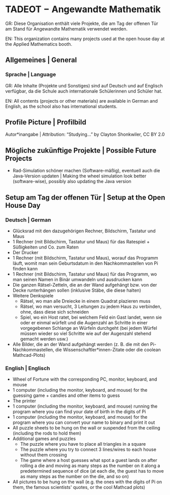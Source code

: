 # TADEOT − Angewandte Mathematik

GR: Diese Organisation enthält viele Projekte, die am Tag der offenen Tür am Stand für Angewandte Mathematik verwendet werden.

EN: This organization contains many projects used at the open house day at the Applied Mathematics booth.

## Allgemeines | General

### Sprache | Language

GR: Alle Inhalte (Projekte und Sonstiges) sind auf Deutsch und auf Englisch verfügbar, da die Schule auch internationale Schülerinnen und Schüler hat.

EN: All contents (projects or other materials) are available in German and English, as the school also has international students.

## Profile Picture | Profilbild

Autor\*inangabe | Attribution: “Studying...” by Clayton Shonkwiler, CC BY 2.0

## Mögliche zukünftige Projekte | Possible Future Projects

- Rad-Simulation schöner machen (Software-mäßig), eventuell auch die Java-Version updaten | Making the wheel simulation look better (software-wise), possibly also updating the Java version

## Setup am Tag der offenen Tür | Setup at the Open House Day

### Deutsch | German

- Glücksrad mit den dazugehörigen Rechner, Bildschirm, Tastatur und Maus
- 1 Rechner (mit Bildschirm, Tastatur und Maus) für das Ratespiel + Süßigkeiten und Co. zum Raten
- Der Drucker
- 1 Rechner (mit Bildschirm, Tastatur und Maus), worauf das Programm läuft, womit man sein Geburtsdatum in den Nachkommastellen von Pi finden kann
- 1 Rechner (mit Bildschirm, Tastatur und Maus) für das Programm, wo man seinen Namen in Binär umwandeln und ausdrucken kann
- Die ganzen Rätsel-Zetteln, die an der Wand aufgehängt bzw. von der Decke runterhängen sollen (inklusive Stäbe, die diese halten)
- Weitere Denkspiele
    - Rätsel, wo man alle Dreiecke in einem Quadrat plazieren muss
    - Rätsel, wo man versucht, 3 Leitungen zu jedem Haus zu verbinden, ohne, dass diese sich schneiden
    - Spiel, wo ein Host ratet, bei welchem Feld ein Gast landet, wenn sie oder er einmal würfelt und die Augenzahl an Schritte in einer vorgegebenen Schlange an Würfeln durchgeht (bei jedem Würfel müssen wieder so viel Schritte wie auf der Augenzahl stehend gemacht werden usw.)
- Alle Bilder, die an der Wand aufgehängt werden (z. B. die mit den Pi-Nachkommastellen, die Wissenschaftler\*innen-Zitate oder die coolean Mathcad-Plots)

### English | Englisch

- Wheel of Fortune with the corresponding PC, monitor, keyboard, and mouse
- 1 computer (including the monitor, keyboard, and mouse) for the guessing game + candies and other items to guess
- The printer
- 1 computer (including the monitor, keyboard, and mouse) running the program where you can find your date of birth in the digits of Pi
- 1 computer (including the monitor, keyboard, and mouse) for the program where you can convert your name to binary and print it out
- All puzzle sheets to be hung on the wall or suspended from the ceiling (including the rods to hold them)
- Additional games and puzzles
    - The puzzle where you have to place all triangles in a square
    - The puzzle where you try to connect 3 lines/wires to each house without them crossing
    - The game where a host guesses what spot a guest lands on after rolling a die and moving as many steps as the number on it along a predetermined sequence of dice (at each die, the guest has to move as many steps as the number on the die, and so on)
- All pictures to be hung on the wall (e.g. the ones with the digits of Pi on them, the famous scientists' quotes, or the cool Mathcad plots)

